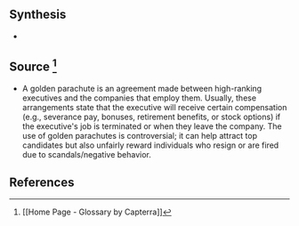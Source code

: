 ## Synthesis
- 
## Source [^1]
- A golden parachute is an agreement made between high-ranking executives and the companies that employ them. Usually, these arrangements state that the executive will receive certain compensation (e.g., severance pay, bonuses, retirement benefits, or stock options) if the executive's job is terminated or when they leave the company. The use of golden parachutes is controversial; it can help attract top candidates but also unfairly reward individuals who resign or are fired due to scandals/negative behavior.
## References

[^1]: [[Home Page - Glossary by Capterra]]